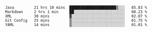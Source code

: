 <!--START_SECTION:waka-->
```text
Java         21 hrs 10 mins  █████████████████████▒░░░   85.83 % 
Markdown     2 hrs 1 min     ██░░░░░░░░░░░░░░░░░░░░░░░   08.23 % 
XML          30 mins         ▓░░░░░░░░░░░░░░░░░░░░░░░░   02.07 % 
Git Config   25 mins         ▒░░░░░░░░░░░░░░░░░░░░░░░░   01.75 % 
YAML         14 mins         ▒░░░░░░░░░░░░░░░░░░░░░░░░   01.01 % 
```
<!--END_SECTION:waka-->
